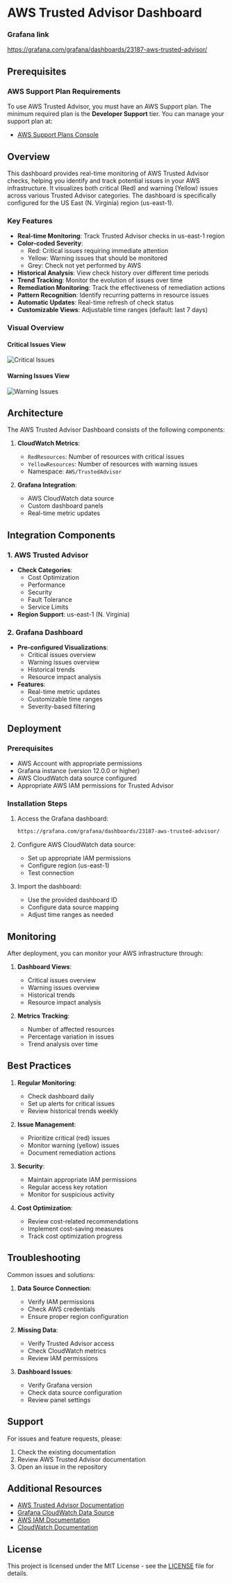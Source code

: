 # AWS Trusted Advisor Dashboard
 
### Grafana link

https://grafana.com/grafana/dashboards/23187-aws-trusted-advisor/

## Prerequisites

### AWS Support Plan Requirements
To use AWS Trusted Advisor, you must have an AWS Support plan. The minimum required plan is the **Developer Support** tier. You can manage your support plan at:
- [AWS Support Plans Console](https://us-east-1.console.aws.amazon.com/support/plans/home?region=us-east-1#/)


## Overview

This dashboard provides real-time monitoring of AWS Trusted Advisor checks, helping you identify and track potential issues in your AWS infrastructure. It visualizes both critical (Red) and warning (Yellow) issues across various Trusted Advisor categories. The dashboard is specifically configured for the US East (N. Virginia) region (us-east-1).

### Key Features

- **Real-time Monitoring**: Track Trusted Advisor checks in us-east-1 region
- **Color-coded Severity**:
  - Red: Critical issues requiring immediate attention
  - Yellow: Warning issues that should be monitored
  - Grey: Check not yet performed by AWS
- **Historical Analysis**: View check history over different time periods
- **Trend Tracking**: Monitor the evolution of issues over time
- **Remediation Monitoring**: Track the effectiveness of remediation actions
- **Pattern Recognition**: Identify recurring patterns in resource issues
- **Automatic Updates**: Real-time refresh of check status
- **Customizable Views**: Adjustable time ranges (default: last 7 days)

### Visual Overview

#### Critical Issues View
![Critical Issues](grafana-dashboard/screenshots/red.jpg)

#### Warning Issues View
![Warning Issues](grafana-dashboard/screenshots/yellow.jpg)

## Architecture

The AWS Trusted Advisor Dashboard consists of the following components:

1. **CloudWatch Metrics**:
   - `RedResources`: Number of resources with critical issues
   - `YellowResources`: Number of resources with warning issues
   - Namespace: `AWS/TrustedAdvisor`

2. **Grafana Integration**:
   - AWS CloudWatch data source
   - Custom dashboard panels
   - Real-time metric updates

## Integration Components

### 1. AWS Trusted Advisor
- **Check Categories**:
  - Cost Optimization
  - Performance
  - Security
  - Fault Tolerance
  - Service Limits
- **Region Support**: us-east-1 (N. Virginia)

### 2. Grafana Dashboard
- **Pre-configured Visualizations**:
  - Critical issues overview
  - Warning issues overview
  - Historical trends
  - Resource impact analysis
- **Features**:
  - Real-time metric updates
  - Customizable time ranges
  - Severity-based filtering

## Deployment

### Prerequisites
- AWS Account with appropriate permissions
- Grafana instance (version 12.0.0 or higher)
- AWS CloudWatch data source configured
- Appropriate AWS IAM permissions for Trusted Advisor

### Installation Steps

1. Access the Grafana dashboard:
   ```bash
   https://grafana.com/grafana/dashboards/23187-aws-trusted-advisor/
   ```

2. Configure AWS CloudWatch data source:
   - Set up appropriate IAM permissions
   - Configure region (us-east-1)
   - Test connection

3. Import the dashboard:
   - Use the provided dashboard ID
   - Configure data source mapping
   - Adjust time ranges as needed

## Monitoring

After deployment, you can monitor your AWS infrastructure through:

1. **Dashboard Views**:
   - Critical issues overview
   - Warning issues overview
   - Historical trends
   - Resource impact analysis

2. **Metrics Tracking**:
   - Number of affected resources
   - Percentage variation in issues
   - Trend analysis over time

## Best Practices

1. **Regular Monitoring**:
   - Check dashboard daily
   - Set up alerts for critical issues
   - Review historical trends weekly

2. **Issue Management**:
   - Prioritize critical (red) issues
   - Monitor warning (yellow) issues
   - Document remediation actions

3. **Security**:
   - Maintain appropriate IAM permissions
   - Regular access key rotation
   - Monitor for suspicious activity

4. **Cost Optimization**:
   - Review cost-related recommendations
   - Implement cost-saving measures
   - Track cost optimization progress

## Troubleshooting

Common issues and solutions:

1. **Data Source Connection**:
   - Verify IAM permissions
   - Check AWS credentials
   - Ensure proper region configuration

2. **Missing Data**:
   - Verify Trusted Advisor access
   - Check CloudWatch metrics
   - Review IAM permissions

3. **Dashboard Issues**:
   - Verify Grafana version
   - Check data source configuration
   - Review panel settings

## Support

For issues and feature requests, please:
1. Check the existing documentation
2. Review AWS Trusted Advisor documentation
3. Open an issue in the repository

## Additional Resources

- [AWS Trusted Advisor Documentation](https://docs.aws.amazon.com/awssupport/latest/user/trusted-advisor.html)
- [Grafana CloudWatch Data Source](https://grafana.com/docs/grafana/latest/datasources/aws-cloudwatch/)
- [AWS IAM Documentation](https://docs.aws.amazon.com/iam/)
- [CloudWatch Documentation](https://docs.aws.amazon.com/cloudwatch/)

## License

This project is licensed under the MIT License - see the [LICENSE](../LICENSE) file for details.